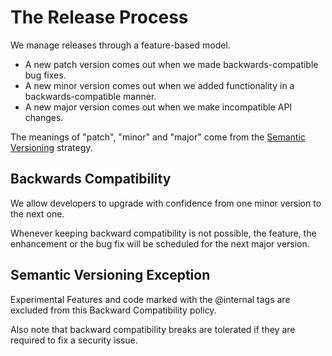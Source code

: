 # The Release Process

We manage releases through a feature-based model.

- A new patch version comes out when we made backwards-compatible bug fixes.
- A new minor version comes out when we added functionality in a backwards-compatible manner.
- A new major version comes out when we make incompatible API changes.

The meanings of "patch", "minor" and "major" come from the [Semantic Versioning](http://semver.org/) strategy.

## Backwards Compatibility

We allow developers to upgrade with confidence from one minor version to the next one.

Whenever keeping backward compatibility is not possible, the feature,
the enhancement or the bug fix will be scheduled for the next major version.

## Semantic Versioning Exception

Experimental Features and code marked with the @internal tags are excluded from this Backward Compatibility policy.

Also note that backward compatibility breaks are tolerated if they are required to fix a security issue.
